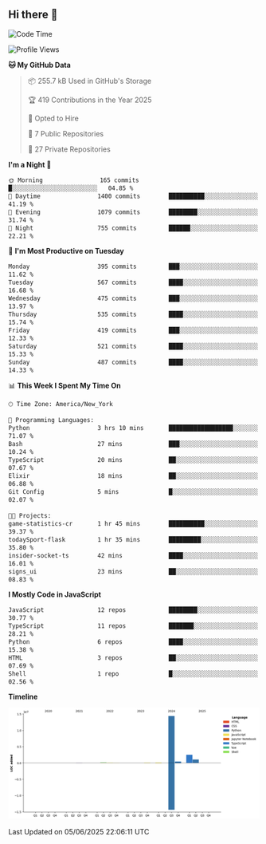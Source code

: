 ## Hi there 👋

<!--START_SECTION:waka-->
![Code Time](http://img.shields.io/badge/Code%20Time-334%20hrs%2052%20mins-blue)

![Profile Views](http://img.shields.io/badge/Profile%20Views-6-blue)

**🐱 My GitHub Data** 

> 📦 255.7 kB Used in GitHub's Storage 
 > 
> 🏆 419 Contributions in the Year 2025
 > 
> 💼 Opted to Hire
 > 
> 📜 7 Public Repositories 
 > 
> 🔑 27 Private Repositories 
 > 
**I'm a Night 🦉** 

```text
🌞 Morning                165 commits         █░░░░░░░░░░░░░░░░░░░░░░░░   04.85 % 
🌆 Daytime                1400 commits        ██████████░░░░░░░░░░░░░░░   41.19 % 
🌃 Evening                1079 commits        ████████░░░░░░░░░░░░░░░░░   31.74 % 
🌙 Night                  755 commits         ██████░░░░░░░░░░░░░░░░░░░   22.21 % 
```
📅 **I'm Most Productive on Tuesday** 

```text
Monday                   395 commits         ███░░░░░░░░░░░░░░░░░░░░░░   11.62 % 
Tuesday                  567 commits         ████░░░░░░░░░░░░░░░░░░░░░   16.68 % 
Wednesday                475 commits         ███░░░░░░░░░░░░░░░░░░░░░░   13.97 % 
Thursday                 535 commits         ████░░░░░░░░░░░░░░░░░░░░░   15.74 % 
Friday                   419 commits         ███░░░░░░░░░░░░░░░░░░░░░░   12.33 % 
Saturday                 521 commits         ████░░░░░░░░░░░░░░░░░░░░░   15.33 % 
Sunday                   487 commits         ████░░░░░░░░░░░░░░░░░░░░░   14.33 % 
```


📊 **This Week I Spent My Time On** 

```text
🕑︎ Time Zone: America/New_York

💬 Programming Languages: 
Python                   3 hrs 10 mins       ██████████████████░░░░░░░   71.07 % 
Bash                     27 mins             ███░░░░░░░░░░░░░░░░░░░░░░   10.24 % 
TypeScript               20 mins             ██░░░░░░░░░░░░░░░░░░░░░░░   07.67 % 
Elixir                   18 mins             ██░░░░░░░░░░░░░░░░░░░░░░░   06.88 % 
Git Config               5 mins              █░░░░░░░░░░░░░░░░░░░░░░░░   02.07 % 

🐱‍💻 Projects: 
game-statistics-cr       1 hr 45 mins        ██████████░░░░░░░░░░░░░░░   39.37 % 
todaySport-flask         1 hr 35 mins        █████████░░░░░░░░░░░░░░░░   35.80 % 
insider-socket-ts        42 mins             ████░░░░░░░░░░░░░░░░░░░░░   16.01 % 
signs_ui                 23 mins             ██░░░░░░░░░░░░░░░░░░░░░░░   08.83 % 
```

**I Mostly Code in JavaScript** 

```text
JavaScript               12 repos            ████████░░░░░░░░░░░░░░░░░   30.77 % 
TypeScript               11 repos            ███████░░░░░░░░░░░░░░░░░░   28.21 % 
Python                   6 repos             ████░░░░░░░░░░░░░░░░░░░░░   15.38 % 
HTML                     3 repos             ██░░░░░░░░░░░░░░░░░░░░░░░   07.69 % 
Shell                    1 repo              █░░░░░░░░░░░░░░░░░░░░░░░░   02.56 % 
```



**Timeline**

![Lines of Code chart](https://raw.githubusercontent.com/dikshithvishnu/dikshithvishnu/main/assets/bar_graph.png)


 Last Updated on 05/06/2025 22:06:11 UTC
<!--END_SECTION:waka-->
